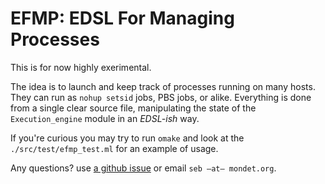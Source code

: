 EFMP: EDSL For Managing Processes
=================================

This is for now highly exerimental.

The idea is to launch and keep track of processes running on many hosts.  They
can run as `nohup setsid` jobs, PBS jobs, or alike.  Everything is done from a
single clear source file, manipulating the state of the `Execution_engine`
module in an *EDSL-ish* way.

If you're curious you may try to run `omake` and look at the
`./src/test/efmp_test.ml` for an example of usage.


Any questions? use [a github issue](https://github.com/smondet/efmp/issues) or
email `seb —at— mondet.org`.
